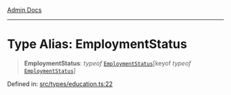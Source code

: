 [Admin Docs](/)

***

# Type Alias: EmploymentStatus

> **EmploymentStatus**: *typeof* [`EmploymentStatus`](../variables/EmploymentStatus.md)\[keyof *typeof* [`EmploymentStatus`](../variables/EmploymentStatus.md)\]

Defined in: [src/types/education.ts:22](https://github.com/PalisadoesFoundation/talawa-admin/blob/main/src/types/education.ts#L22)
